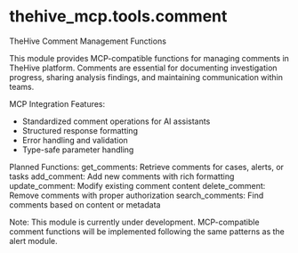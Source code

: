 # thehive_mcp.tools.comment

TheHive Comment Management Functions

This module provides MCP-compatible functions for managing comments in TheHive
platform. Comments are essential for documenting investigation progress,
sharing analysis findings, and maintaining communication within teams.

MCP Integration Features:
- Standardized comment operations for AI assistants
- Structured response formatting
- Error handling and validation
- Type-safe parameter handling

Planned Functions:
    get_comments: Retrieve comments for cases, alerts, or tasks
    add_comment: Add new comments with rich formatting
    update_comment: Modify existing comment content
    delete_comment: Remove comments with proper authorization
    search_comments: Find comments based on content or metadata

Note:
    This module is currently under development. MCP-compatible comment functions
    will be implemented following the same patterns as the alert module.

